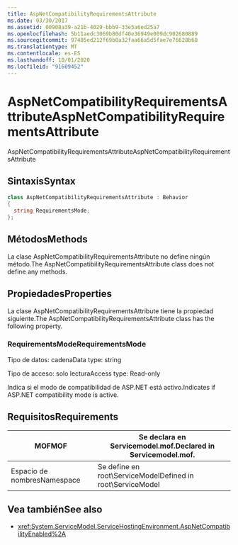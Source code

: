 ```yaml
---
title: AspNetCompatibilityRequirementsAttribute
ms.date: 03/30/2017
ms.assetid: 00908a39-a21b-4029-bbb9-33e5a6ed25a7
ms.openlocfilehash: 5b11aedc3069b80df40e36949e009dc902680889
ms.sourcegitcommit: 97405ed212f69b0a32faa66a5d5fae7e76628b68
ms.translationtype: MT
ms.contentlocale: es-ES
ms.lasthandoff: 10/01/2020
ms.locfileid: "91609452"
---
```

# <a name="aspnetcompatibilityrequirementsattribute"></a><span data-ttu-id="3c3b7-102">AspNetCompatibilityRequirementsAttribute</span><span class="sxs-lookup"><span data-stu-id="3c3b7-102">AspNetCompatibilityRequirementsAttribute</span></span>
<span data-ttu-id="3c3b7-103">AspNetCompatibilityRequirementsAttribute</span><span class="sxs-lookup"><span data-stu-id="3c3b7-103">AspNetCompatibilityRequirementsAttribute</span></span>  
  
## <a name="syntax"></a><span data-ttu-id="3c3b7-104">Sintaxis</span><span class="sxs-lookup"><span data-stu-id="3c3b7-104">Syntax</span></span>  
  
```csharp
class AspNetCompatibilityRequirementsAttribute : Behavior  
{  
  string RequirementsMode;  
};  
```  
  
## <a name="methods"></a><span data-ttu-id="3c3b7-105">Métodos</span><span class="sxs-lookup"><span data-stu-id="3c3b7-105">Methods</span></span>  
 <span data-ttu-id="3c3b7-106">La clase AspNetCompatibilityRequirementsAttribute no define ningún método.</span><span class="sxs-lookup"><span data-stu-id="3c3b7-106">The AspNetCompatibilityRequirementsAttribute class does not define any methods.</span></span>  
  
## <a name="properties"></a><span data-ttu-id="3c3b7-107">Propiedades</span><span class="sxs-lookup"><span data-stu-id="3c3b7-107">Properties</span></span>  
 <span data-ttu-id="3c3b7-108">La clase AspNetCompatibilityRequirementsAttribute tiene la propiedad siguiente.</span><span class="sxs-lookup"><span data-stu-id="3c3b7-108">The AspNetCompatibilityRequirementsAttribute class has the following property.</span></span>  
  
### <a name="requirementsmode"></a><span data-ttu-id="3c3b7-109">RequirementsMode</span><span class="sxs-lookup"><span data-stu-id="3c3b7-109">RequirementsMode</span></span>  
 <span data-ttu-id="3c3b7-110">Tipo de datos: cadena</span><span class="sxs-lookup"><span data-stu-id="3c3b7-110">Data type: string</span></span>  
  
 <span data-ttu-id="3c3b7-111">Tipo de acceso: solo lectura</span><span class="sxs-lookup"><span data-stu-id="3c3b7-111">Access type: Read-only</span></span>  
  
 <span data-ttu-id="3c3b7-112">Indica si el modo de compatibilidad de ASP.NET está activo.</span><span class="sxs-lookup"><span data-stu-id="3c3b7-112">Indicates if ASP.NET compatibility mode is active.</span></span>  
  
## <a name="requirements"></a><span data-ttu-id="3c3b7-113">Requisitos</span><span class="sxs-lookup"><span data-stu-id="3c3b7-113">Requirements</span></span>  
  
|<span data-ttu-id="3c3b7-114">MOF</span><span class="sxs-lookup"><span data-stu-id="3c3b7-114">MOF</span></span>|<span data-ttu-id="3c3b7-115">Se declara en Servicemodel.mof.</span><span class="sxs-lookup"><span data-stu-id="3c3b7-115">Declared in Servicemodel.mof.</span></span>|  
|---------|-----------------------------------|  
|<span data-ttu-id="3c3b7-116">Espacio de nombres</span><span class="sxs-lookup"><span data-stu-id="3c3b7-116">Namespace</span></span>|<span data-ttu-id="3c3b7-117">Se define en root\ServiceModel</span><span class="sxs-lookup"><span data-stu-id="3c3b7-117">Defined in root\ServiceModel</span></span>|  
  
## <a name="see-also"></a><span data-ttu-id="3c3b7-118">Vea también</span><span class="sxs-lookup"><span data-stu-id="3c3b7-118">See also</span></span>

- <xref:System.ServiceModel.ServiceHostingEnvironment.AspNetCompatibilityEnabled%2A>
